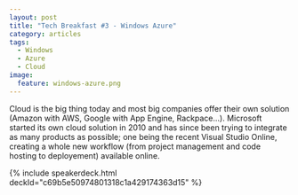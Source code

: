 ```yaml
---
layout: post
title: "Tech Breakfast #3 - Windows Azure"
category: articles
tags: 
  - Windows
  - Azure
  - Cloud
image:
  feature: windows-azure.png
---
```


Cloud is the big thing today and most big companies offer their own solution (Amazon with AWS, Google with App Engine, Rackpace...). Microsoft started its own cloud solution in 2010 and has since been trying to integrate as many products as possible; one being the recent Visual Studio Online, creating a whole new workflow (from project management and code hosting to deployement) available online.

{% include speakerdeck.html deckId="c69b5e50974801318c1a429174363d15" %}